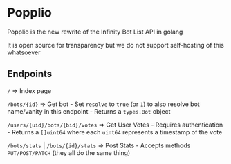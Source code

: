 # Popplio

Popplio is the new rewrite of the Infinity Bot List API in golang

It is open source for transparency but we do not support self-hosting of this whatsoever

## Endpoints

``/`` => Index page

``/bots/{id}`` => Get bot
    - Set ``resolve`` to ``true`` (or ``1``) to also resolve bot name/vanity in this endpoint
    - Returns a ``types.Bot`` object

``/users/{uid}/bots/{bid}/votes`` => Get User Votes
    - Requires authentication
    - Returns a ``[]uint64`` where each ``uint64`` represents a timestamp of the vote

``/bots/stats`` | ``/bots/{id}/stats`` => Post Stats
    - Accepts methods ``PUT/POST/PATCH`` (they all do the same thing)
    